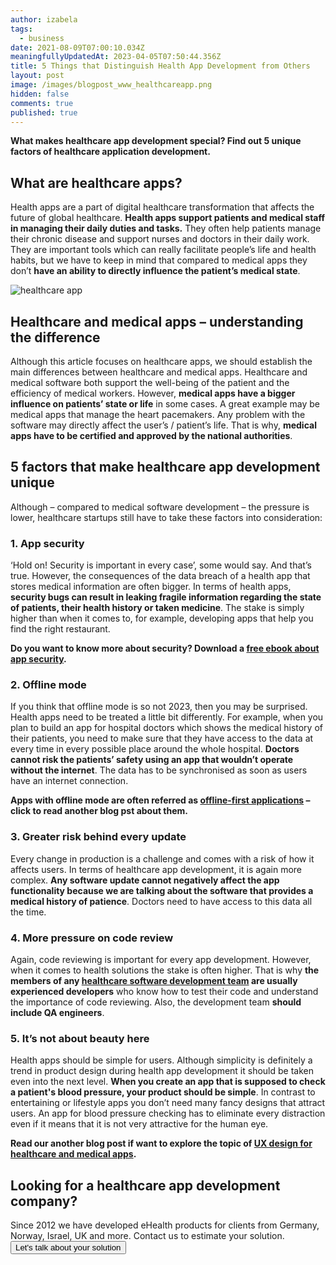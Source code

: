 ```yaml
---
author: izabela
tags:
  - business
date: 2021-08-09T07:00:10.034Z
meaningfullyUpdatedAt: 2023-04-05T07:50:44.356Z
title: 5 Things that Distinguish Health App Development from Others
layout: post
image: /images/blogpost_www_healthcareapp.png
hidden: false
comments: true
published: true
---
```

**What makes healthcare app development special? Find out 5 unique factors of healthcare application development.**

## What are healthcare apps?

Health apps are a part of digital healthcare transformation that affects the future of global healthcare. **Health apps support patients and medical staff in managing their daily duties and tasks.** They often help patients manage their chronic disease and support nurses and doctors in their daily work. They are important tools which can really facilitate people’s life and health habits, but we have to keep in mind that compared to medical apps they don’t **have an ability to directly influence the patient’s medical state**.

![healthcare app](/images/healthcare_in_post5.png)

## Healthcare and medical apps – understanding the difference

Although this article focuses on healthcare apps, we should establish the main differences between healthcare and medical apps. Healthcare and medical software both support the well-being of the patient and the efficiency of medical workers. However, **medical apps have a bigger influence on patients’ state or life** in some cases. A great example may be medical apps that manage the heart pacemakers. Any problem with the software may directly affect the user’s / patient’s life. That is why, **medical apps have to be certified and approved by the national authorities**.

## 5 factors that make healthcare app development unique

Although – compared to medical software development – the pressure is lower, healthcare startups still have to take these factors into consideration:

### 1. App security

‘Hold on! Security is important in every case’, some would say. And that’s true. However, the consequences of the data breach of a health app that stores medical information are often bigger. In terms of health apps, **security bugs can result in leaking fragile information regarding the state of patients, their health history or taken medicine**. The stake is simply higher than when it comes to, for example, developing apps that help you find the right restaurant.

**Do you want to know more about security? Download a [free ebook about app security](l/blog/app-security-free-ebook/).**

### 2. Offline mode

If you think that offline mode is so not 2023, then you may be surprised. Health apps need to be treated a little bit differently. For example, when you plan to build an app for hospital doctors which shows the medical history of their patients, you need to make sure that they have access to the data at every time in every possible place around the whole hospital. **Doctors cannot risk the patients’ safety using an app that wouldn’t operate without the internet**. The data has to be synchronised as soon as users have an internet connection. 

**Apps with offline mode are often referred as [offline-first applications](/blog/offline-first-app-guide-for-startups-app-owners-case-studies/) – click to read another blog pst about them.**

### 3. Greater risk behind every update

Every change in production is a challenge and comes with a risk of how it affects users. In terms of healthcare app development, it is again more complex. **Any software update cannot negatively affect the app functionality because we are talking about the software that provides a medical history of patience**. Doctors need to have access to this data all the time.

### 4. More pressure on code review

Again, code reviewing is important for every app development. However, when it comes to health solutions the stake is often higher. That is why **the members of any [healthcare software development team](/blog/how-to-develop-a-healthcare-app-startup-owner-perspective) are usually experienced developers** who know how to test their code and understand the importance of code reviewing. Also, the development team **should include QA engineers**.

### 5. It’s not about beauty here

Health apps should be simple for users. Although simplicity is definitely a trend in product design during health app development it should be taken even into the next level. **When you create an app that is supposed to check a patient's blood pressure, your product should be simple**. In contrast to entertaining or lifestyle apps you don’t need many fancy designs that attract users. An app for blood pressure checking has to eliminate every distraction even if it means that it is not very attractive for the human eye.

**Read our another blog post if want to explore the topic of [UX design for healthcare and medical apps](/blog/ux-design-healthcare-medical-apps-case-study/).**

<div class='block-button'><h2>Looking for a healthcare app development company?</h2><div>Since 2012 we have developed eHealth products for clients from Germany, Norway, Israel, UK and more. Contact us to estimate your solution.</div><a href="/start-project"><button>Let's talk about your solution</button></a></div>